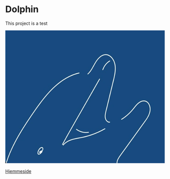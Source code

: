 # Dolphin

This project is a test

![Thumbnail for my project, Scenery, consisting of a collab of different images](https://github.com/JHErholt/dolphin/blob/main/dolphin_thumbnail.webp?raw=true)

[Hjemmeside](https://delfin-erholt.netlify.app/)

